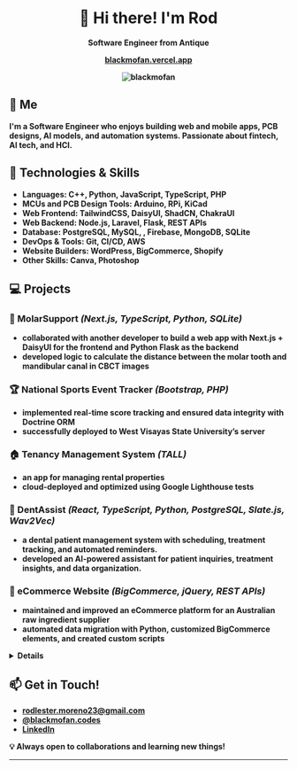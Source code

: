 <h1 align="center"> 👋 Hi there! I'm Rod</h1>
<p align="center"><b>Software Engineer from Antique</p>
<p align="center">
  <a href="https://blackmofan.vercel.app/" target="_blank">blackmofan.vercel.app</a> 
</p>
<p align="center"><img src="https://komarev.com/ghpvc/?username=blackmofan&label=Profile+Views&color=gray&style=for-the-badge" alt="blackmofan" /></p>

## 🚀 Me

I'm a **Software Engineer** who enjoys building **web and mobile apps**, **PCB designs**, **AI models**, and **automation systems**. Passionate about **fintech**, **AI tech**, and **HCI**.

## 🔧 Technologies & Skills

- **Languages:** C++, Python, JavaScript, TypeScript, PHP
- **MCUs and PCB Design Tools:** Arduino, RPi, KiCad
- **Web Frontend:** TailwindCSS, DaisyUI, ShadCN, ChakraUI
- **Web Backend:** Node.js, Laravel, Flask, REST APIs
- **Database:** PostgreSQL, MySQL, , Firebase, MongoDB, SQLite
- **DevOps & Tools:** Git, CI/CD, AWS
- **Website Builders:** WordPress, BigCommerce, Shopify
- **Other Skills:** Canva, Photoshop

## 💻 Projects

### 🦷 MolarSupport *(Next.js, TypeScript, Python, SQLite)*
- collaborated with another developer to build a web app with Next.js + DaisyUI for the frontend and Python Flask as the backend
- developed logic to calculate the distance between the molar tooth and mandibular canal in CBCT images

### 🏆 National Sports Event Tracker *(Bootstrap, PHP)*
- implemented real-time score tracking and ensured data integrity with Doctrine ORM
- successfully deployed to West Visayas State University’s server

### 🏠 Tenancy Management System *(TALL)*
- an app for managing rental properties
- cloud-deployed and optimized using Google Lighthouse tests

### 🦷 DentAssist *(React, TypeScript, Python, PostgreSQL, Slate.js, Wav2Vec)*
- a dental patient management system with scheduling, treatment tracking, and automated reminders.
- developed an AI-powered assistant for patient inquiries, treatment insights, and data organization.

### 🛒 eCommerce Website *(BigCommerce, jQuery, REST APIs)*
- maintained and improved an eCommerce platform for an Australian raw ingredient supplier
- automated data migration with Python, customized BigCommerce elements, and created custom scripts

<details>
  
## 📊 GitHub Stats 

<div align="center">
  <a href="https://github.com/ryo-ma/github-profile-trophy"><img alt="blackmofan's Github Stats" src="https://github-profile-trophy.vercel.app/?username=blackmofan&theme=onedark&row=1" width="800px"/></a>
  <br/>
  <img src="https://github-readme-stats.vercel.app/api/top-langs?username=blackmofan&show_icons=true&locale=en&layout=compact&theme=onedark" alt="blackmofan" width="400px"/>
  <img src="https://github-readme-streak-stats.herokuapp.com/?user=blackmofan&theme=onedark" alt="blackmofan" width="400px"/>
  <br/>
</div>


<div align="center">
  <picture>
    <source
      media="(prefers-color-scheme: dark)"
      srcset="https://raw.githubusercontent.com/platane/snk/output/github-contribution-grid-snake-dark.svg"
    />
    <source
      media="(prefers-color-scheme: light)"
      srcset="https://raw.githubusercontent.com/platane/snk/output/github-contribution-grid-snake.svg"
    />
    <img
      alt="github contribution grid snake animation"
      src="https://raw.githubusercontent.com/platane/snk/output/github-contribution-grid-snake.svg"
    />
  </picture>
</div>
  
</details>

## 📫 Get in Touch!

- [rodlester.moreno23@gmail.com](mailto:rodlester.moreno23@gmail.com)
- [@blackmofan.codes](https://instagram.com/blackmofan.codes)
- [LinkedIn](https://www.linkedin.com/in/rolem)

💡 Always open to collaborations and learning new things!

---
